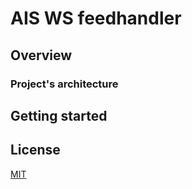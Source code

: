 # AIS WS feedhandler

## Overview

### Project's architecture


## Getting started

## License

[MIT](LICENSE)